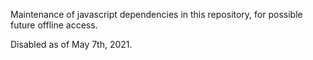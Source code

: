 Maintenance of javascript dependencies in this repository, for possible future offline access.

Disabled as of May 7th, 2021.
